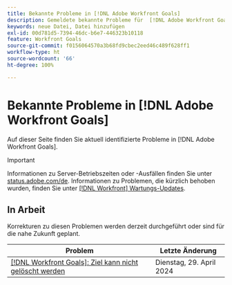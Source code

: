 ```yaml
---
title: Bekannte Probleme in [!DNL Adobe Workfront Goals]
description: Gemeldete bekannte Probleme für  [!DNL Adobe Workfront Goals]
keywords: neue Datei, Datei hinzufügen
exl-id: 00d781d5-7394-46dc-b6e7-446323b10118
feature: Workfront Goals
source-git-commit: f0156064570a3b68fd9cbec2eed46c489f628ff1
workflow-type: ht
source-wordcount: '66'
ht-degree: 100%

---
```


# Bekannte Probleme in [!DNL Adobe Workfront Goals]

Auf dieser Seite finden Sie aktuell identifizierte Probleme in [!DNL Adobe Workfront Goals].

>[!IMPORTANT]
>
>Informationen zu Server-Betriebszeiten oder -Ausfällen finden Sie unter [status.adobe.com/de](https://status.adobe.com/de). Informationen zu Problemen, die kürzlich behoben wurden, finden Sie unter [[!DNL Workfront] Wartungs-Updates](../maintenance/current-updates.md).

## In Arbeit

Korrekturen zu diesen Problemen werden derzeit durchgeführt oder sind für die nahe Zukunft geplant.

| **Problem** | **Letzte Änderung** |
|----------------------------------| ----------------- |
| [[!DNL Workfront Goals]: Ziel kann nicht gelöscht werden](known-issues-workfront/wf-goals-cannot-delete-goal.md) | Dienstag, 29. April 2024 |

<!--


-->
